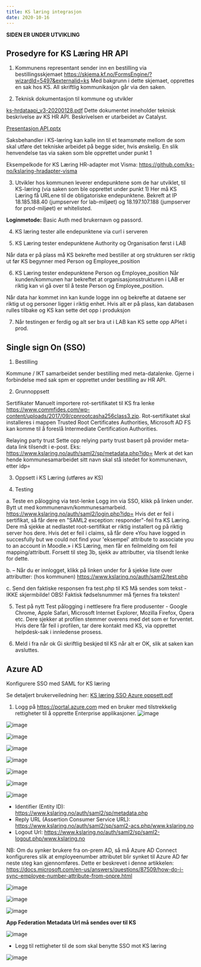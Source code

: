 ```yaml
---
title: KS læring integrasjon
date: 2020-10-16
---
```

**SIDEN ER UNDER UTVIKLING**

## Prosedyre for KS Læring HR API

1. Kommunens representant sender inn en bestilling via bestillingsskjemaet
https://skjema.kf.no/FormsEngine/?wizardId=5497&externalid=ks
Med bakgrunn i dette skjemaet, opprettes en sak hos KS. All skriftlig kommunikasjon går via den saken.

2. Teknisk dokumentasjon til kommune og utvikler

[ks-hrdataapi_v3-20200128.pdf](https://github.com/ks-no/ks-no.github.io/files/6569985/ks-hrdataapi_v3-20200128.pdf) Dette dokumentet inneholder teknisk beskrivelse av KS HR API. Beskrivelsen er utarbeidet av Catalyst.

[Presentasjon API.pptx](https://github.com/ks-no/ks-no.github.io/files/6570229/Presentasjon.API.pptx)

Saksbehandler i KS-læring kan kalle inn til et teamsmøte mellom de som skal utføre det tekniske arbeidet på begge sider, hvis ønskelig. En slik henvendelse tas via saken som ble opprettet under punkt 1

Eksempelkode for KS Læring HR-adapter mot Visma: https://github.com/ks-no/kslaring-hradapter-visma

3. Utvikler hos kommunen leverer endepunktene som de har utviklet, til KS-læring (via saken som ble opprettet under punkt 1)
Her må KS Læring få URLene til de obligatoriske endepunktene. Bekreft at IP 18.185.188.40 (jumpserver for lab-miljøet) og 18.197.107.188 (jumpserver for prod-miljøet) er whitelisted. 

**Loginmetode:** Basic Auth med brukernavn og passord.

4. KS læring tester alle endepunktene via curl i serveren


5. KS Læring tester endepunktene Authority og Organisation først i LAB

Når data er på plass må KS bekrefte med bestiller at org strukturen ser riktig ut før KS begynner med Person og Employee_position


6. KS Læring tester endepunktene Person og Employee_position
Når kunden/kommunen har bekreftet at organisasjonsstrukturen i LAB er riktig kan vi gå over til å teste Person og Employee_position.

Når data har kommet inn kan kunde logge inn og bekrefte at dataene ser riktig ut og personer ligger i riktig enhet. Hvis alt er på plass, kan databasen rulles tilbake og KS kan sette det opp i produksjon

7. Når testingen er ferdig og alt ser bra ut i LAB kan KS sette opp APIet i prod.


## Single sign On (SSO)
1. Bestilling

Kommune / IKT samarbeidet sender bestilling med meta-datalenke. Gjerne i forbindelse med sak spm er opprettet under bestilling av HR API.

2. Grunnoppsett

Sertifikater
Manuelt importere rot-sertifikatet til KS fra lenke https://www.commfides.com/wp-content/uploads/2017/09/cpnrootcasha256class3.zip. Rot-sertifikatet skal installeres i mappen Trusted Root Certificates Authorities, Microsoft AD FS kan komme til å foreslå Intermediate Certification Authorities.

Relaying party trust
Sette opp relying party trust basert på provider meta-data link tilsendt i e-post. Eks: https://www.kslaring.no/auth/saml2/sp/metadata.php?idp=<kommunenavn>
Merk at det kan hende kommunesamarbeidet sitt navn skal stå istedet for kommunenavn, etter idp=

3. Oppsett i KS Læring (utføres av KS)
  
4. Testing

  a. Teste en pålogging via test-lenke 
  Logg inn via SSO, klikk på linken under. Bytt ut <id> med kommunenavn/kommunesamarbeid. 
  https://www.kslaring.no/auth/saml2/login.php?idp=<id> 
  Hvis det er feil i sertifikat, så får dere en "SAML2 exception: responder"-feil fra KS Læring. Dere må sjekke at nedlastet root-sertifikat er riktig installert og på riktig  server hos dere. 
  Hvis det er feil i claims, så får dere «You have logged in succesfully but we could not find your 'eksempel' attribute to associate you to an account in Moodle.» i KS Læring,  men får en feilmelding om feil mapping/attributt. Forsett til steg 3b, sjekk av attributter, via tilsendt lenke for dette. 

  b. 
  –  Når du er innlogget, klikk på linken under for å sjekke liste over attributter: (hos kommunen)
  https://www.kslaring.no/auth/saml2/test.php 

  c. Send den faktiske responsen fra test.php til KS 
  Må sendes som tekst - IKKE skjermbilde! 
  OBS! Faktisk fødselsnummer må fjernes fra teksten! 

5. Test på nytt
Test pålogging i nettlesere fra flere produsenter - Google Chrome, Apple Safari, Microsoft Internet Explorer, Mozilla Firefox, Opera etc. 
Dere sjekker at profilen stemmer overens med det som er forventet. 
Hvis dere får feil i profilen, tar dere kontakt med KS, via opprettet helpdesk-sak i innledense prosess. 

6. Meld i fra når ok
Gi skriftlig beskjed til KS når alt er OK, slik at saken kan avsluttes.   
  
  
## Azure AD
Konfigurere SSO med SAML for KS læring

  Se detaljert brukerveiledning her: [KS læring SSO Azure oppsett.pdf](https://github.com/ks-no/ks-no.github.io/blob/source/content/kslering/KS%20L%C3%A6ring%20SSO%20Azure%20oppsett.pdf) 
  
1. Logg på https://portal.azure.com med en bruker med tilstrekkelig rettigheter til å opprette Enterprise applikasjoner.
  ![image](https://user-images.githubusercontent.com/85100070/124441985-93c86880-dd7c-11eb-9779-a44c6caaa795.png)
  
  ![image](https://user-images.githubusercontent.com/85100070/124442074-a6db3880-dd7c-11eb-8079-e5eb5a0f5bfd.png)

  ![image](https://user-images.githubusercontent.com/85100070/124442105-ae024680-dd7c-11eb-8a19-0898cc88f206.png)

  ![image](https://user-images.githubusercontent.com/85100070/124442152-ba869f00-dd7c-11eb-8261-afba55bb79db.png)
  
  ![image](https://user-images.githubusercontent.com/85100070/124442175-c1adad00-dd7c-11eb-8356-f7145d6e22be.png)

  ![image](https://user-images.githubusercontent.com/85100070/124442200-c70af780-dd7c-11eb-8d31-5527aad05cbc.png)
  
  ![image](https://user-images.githubusercontent.com/85100070/124442232-ce320580-dd7c-11eb-8051-7ddb16f0d2ab.png)

  ![image](https://user-images.githubusercontent.com/85100070/124442253-d38f5000-dd7c-11eb-9ff3-6400036229cb.png)

* Identifier (Entity ID): https://www.kslaring.no/auth/saml2/sp/metadata.php
* Reply URL (Assertion Consumer Service URL): https://www.kslaring.no/auth/saml2/sp/saml2-acs.php/www.kslaring.no
* Logout Url: https://www.kslaring.no/auth/saml2/sp/saml2-logout.php/www.kslaring.no 


NB: Om du synker brukere fra on-prem AD, så må Azure AD Connect konfigureres slik at employeenumber attributet blir synket til Azure AD før neste steg kan gjennomføres.
Dette er beskrevet i denne artikkelen:
https://docs.microsoft.com/en-us/answers/questions/87509/how-do-i-sync-employee-number-attribute-from-onpre.html 

![image](https://user-images.githubusercontent.com/85100070/124442809-64662b80-dd7d-11eb-8202-88c01acbcdaa.png)

  ![image](https://user-images.githubusercontent.com/85100070/124442828-692adf80-dd7d-11eb-9d6b-cf394b241925.png)

  ![image](https://user-images.githubusercontent.com/85100070/124442840-6c25d000-dd7d-11eb-89be-9a296ebeb89b.png)

  **App Federation Metadata Url må sendes over til KS**

  ![image](https://user-images.githubusercontent.com/85100070/124443030-9bd4d800-dd7d-11eb-9916-3e0f596a73e9.png)

  * Legg til rettigheter til de som skal benytte SSO mot KS læring
  
  ![image](https://user-images.githubusercontent.com/85100070/124443067-a8593080-dd7d-11eb-92b5-1fb1980507bd.png)

  


